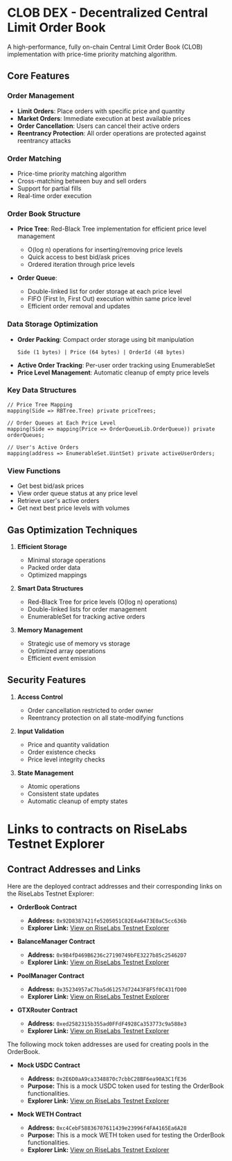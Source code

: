 # CLOB DEX - Decentralized Central Limit Order Book

A high-performance, fully on-chain Central Limit Order Book (CLOB) implementation with price-time priority matching algorithm.

## Core Features

### Order Management

- **Limit Orders**: Place orders with specific price and quantity
- **Market Orders**: Immediate execution at best available prices
- **Order Cancellation**: Users can cancel their active orders
- **Reentrancy Protection**: All order operations are protected against reentrancy attacks

### Order Matching

- Price-time priority matching algorithm
- Cross-matching between buy and sell orders
- Support for partial fills
- Real-time order execution

### Order Book Structure

- **Price Tree**: Red-Black Tree implementation for efficient price level management

  - O(log n) operations for inserting/removing price levels
  - Quick access to best bid/ask prices
  - Ordered iteration through price levels

- **Order Queue**:
  - Double-linked list for order storage at each price level
  - FIFO (First In, First Out) execution within same price level
  - Efficient order removal and updates

### Data Storage Optimization

- **Order Packing**: Compact order storage using bit manipulation
  ```solidity
  Side (1 bytes) | Price (64 bytes) | OrderId (48 bytes)
  ```
- **Active Order Tracking**: Per-user order tracking using EnumerableSet
- **Price Level Management**: Automatic cleanup of empty price levels

### Key Data Structures

```solidity
// Price Tree Mapping
mapping(Side => RBTree.Tree) private priceTrees;

// Order Queues at Each Price Level
mapping(Side => mapping(Price => OrderQueueLib.OrderQueue)) private orderQueues;

// User's Active Orders
mapping(address => EnumerableSet.UintSet) private activeUserOrders;
```

### View Functions

- Get best bid/ask prices
- View order queue status at any price level
- Retrieve user's active orders
- Get next best price levels with volumes

## Gas Optimization Techniques

1. **Efficient Storage**

   - Minimal storage operations
   - Packed order data
   - Optimized mappings

2. **Smart Data Structures**

   - Red-Black Tree for price levels (O(log n) operations)
   - Double-linked lists for order management
   - EnumerableSet for tracking active orders

3. **Memory Management**
   - Strategic use of memory vs storage
   - Optimized array operations
   - Efficient event emission

## Security Features

1. **Access Control**

   - Order cancellation restricted to order owner
   - Reentrancy protection on all state-modifying functions

2. **Input Validation**

   - Price and quantity validation
   - Order existence checks
   - Price level integrity checks

3. **State Management**
   - Atomic operations
   - Consistent state updates
   - Automatic cleanup of empty states

# Links to contracts on RiseLabs Testnet Explorer

## Contract Addresses and Links

Here are the deployed contract addresses and their corresponding links on the RiseLabs Testnet Explorer:

- **OrderBook Contract**

  - **Address:** `0x92D8387421fe5205051C82E4a6473E0aC5cc636b`
  - **Explorer Link:** [View on RiseLabs Testnet Explorer](https://testnet-explorer.riselabs.xyz/address/0x92D8387421fe5205051C82E4a6473E0aC5cc636b)

- **BalanceManager Contract**

  - **Address:** `0x9B4fD469B6236c27190749bFE3227b85c25462D7`
  - **Explorer Link:** [View on RiseLabs Testnet Explorer](https://testnet-explorer.riselabs.xyz/address/0x9B4fD469B6236c27190749bFE3227b85c25462D7)

- **PoolManager Contract**

  - **Address:** `0x35234957aC7ba5d61257d72443F8F5f0C431fD00`
  - **Explorer Link:** [View on RiseLabs Testnet Explorer](https://testnet-explorer.riselabs.xyz/address/0x35234957aC7ba5d61257d72443F8F5f0C431fD00)

- **GTXRouter Contract**

  - **Address:** `0xed2582315b355ad0FFdF4928Ca353773c9a588e3`
  - **Explorer Link:** [View on RiseLabs Testnet Explorer](https://testnet-explorer.riselabs.xyz/address/0xed2582315b355ad0FFdF4928Ca353773c9a588e3)

The following mock token addresses are used for creating pools in the OrderBook.

- **Mock USDC Contract**

  - **Address:** `0x2E6D0aA9ca3348870c7cbbC28BF6ea90A3C1fE36`
  - **Purpose:** This is a mock USDC token used for testing the OrderBook functionalities.
  - **Explorer Link:** [View on RiseLabs Testnet Explorer](https://testnet-explorer.riselabs.xyz/address/0x2E6D0aA9ca3348870c7cbbC28BF6ea90A3C1fE36)

- **Mock WETH Contract**
  - **Address:** `0xc4CebF58836707611439e23996f4FA4165Ea6A28`
  - **Purpose:** This is a mock WETH token used for testing the OrderBook functionalities.
  - **Explorer Link:** [View on RiseLabs Testnet Explorer](https://testnet-explorer.riselabs.xyz/address/0xc4CebF58836707611439e23996f4FA4165Ea6A28)
